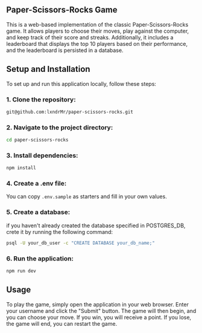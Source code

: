 ## Paper-Scissors-Rocks Game
This is a web-based implementation of the classic Paper-Scissors-Rocks game. It allows players to choose their moves, play against the computer, and keep track of their score and streaks. Additionally, it includes a leaderboard that displays the top 10 players based on their performance, and the leaderboard is persisted in a database.


## Setup and Installation
To set up and run this application locally, follow these steps:

### 1. Clone the repository:
```bash
git@github.com:lxndrMr/paper-scissors-rocks.git
```

### 2. Navigate to the project directory:
```bash
cd paper-scissors-rocks
```

### 3. Install dependencies:
```bash
npm install
```

### 4. Create a .env file:
You can copy `.env.sample` as starters and fill in your own values.

### 5. Create a database:
if you haven't already created the database specified in POSTGRES_DB, crete it by running the following command:
```bash
psql -U your_db_user -c "CREATE DATABASE your_db_name;"
```

### 6. Run the application:
```bash
npm run dev
```

## Usage
To play the game, simply open the application in your web browser. Enter your username and click the "Submit" button. The game will then begin, and you can choose your move. If you win, you will receive a point. If you lose, the game will end, you can restart the game.